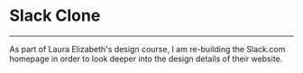 # Slack Clone
---
As part of Laura Elizabeth's design course, I am re-building the Slack.com 
homepage in order to look deeper into the design details of their website.
